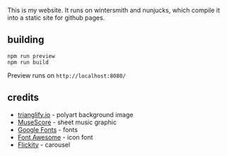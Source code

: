 This is my website. It runs on wintersmith and nunjucks, which compile it into a static site for github pages.

## building
```
npm run preview
npm run build
```

Preview runs on `http://localhost:8080/`

## credits
- [trianglify.io](https://trianglify.io/) - polyart background image
- [MuseScore](https://musescore.org/en) - sheet music graphic
- [Google Fonts](https://fonts.google.com/) - fonts
- [Font Awesome](https://fontawesome.com/) - icon font
- [Flickity](https://flickity.metafizzy.co/) - carousel

